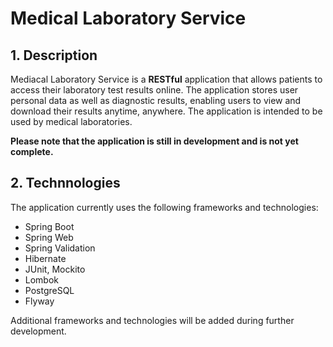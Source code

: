 # Medical Laboratory Service

## 1. Description

Mediacal Laboratory Service is a **RESTful** application that allows patients to access their laboratory test results online. 
The application stores user personal data as well as diagnostic results, enabling users to view and download their results anytime, anywhere.
The application is intended to be used by medical laboratories.

**Please note that the application is still in development and is not yet complete.**

## 2. Technnologies

The application currently uses the following frameworks and technologies: 

- Spring Boot 
- Spring Web
- Spring Validation
- Hibernate
- JUnit, Mockito
- Lombok
- PostgreSQL
- Flyway

Additional frameworks and technologies will be added during further development.
